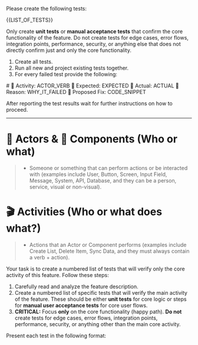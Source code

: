 Please create the following tests:

<tests>
{{LIST_OF_TESTS}}

Only create **unit tests** or **manual acceptance tests** that confirm the core functionality of the feature. Do not create tests for edge cases, error flows, integration points, performance, security, or anything else that does not directly confirm just and only the core functionality.
</tests>

1. Create all tests.
2. Run all new and project existing tests together.
3. For every failed test provide the following:

<format>
# 📝 Activity: ACTOR_VERB
💎 Expected: EXPECTED
🧱 Actual: ACTUAL
💭 Reason: WHY_IT_FAILED
🔧 Proposed Fix: CODE_SNIPPET
</format>

After reporting the test results wait for further instructions on how to proceed.

---

# 👤 Actors & 🧩 Components (Who or what)
> - Someone or something that can perform actions or be interacted with (examples include User, Button, Screen, Input Field, Message, System, API, Database, and they can be a person, service, visual or non-visual).

# 🎬 Activities (Who or what does what?)
> - Actions that an Actor or Component performs (examples include Create List, Delete Item, Sync Data, and they must always contain a verb + action).

Your task is to create a numbered list of tests that will verify only the core activity of this feature. Follow these steps:

1. Carefully read and analyze the feature description.
2. Create a numbered list of specific tests that will verify the main activity of the feature. These should be either **unit tests** for core logic or steps for **manual user acceptance tests** for core user flows.
3. **CRITICAL:** Focus **only** on the core functionality (happy path). **Do not** create tests for edge cases, error flows, integration points, performance, security, or anything other than the main core activity.

Present each test in the following format:
```